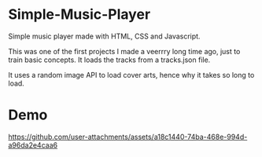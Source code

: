 # Simple-Music-Player
Simple music player made with HTML, CSS and Javascript.

This was one of the first projects I made a veerrry long time ago, just to train basic concepts.
It loads the tracks from a tracks.json file.

It uses a random image API to load cover arts, hence why it takes so long to load.

# Demo

https://github.com/user-attachments/assets/a18c1440-74ba-468e-994d-a96da2e4caa6
